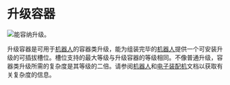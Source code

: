 # 升级容器

![能容纳升级。](oredict:opencomputers:upgradeContainer1)

升级容器是可用于[机器人](../block/robot.md)的容器类升级，能为组装完毕的[机器人](../block/robot.md)提供一个可安装升级的可插拔槽位。槽位支持的最大等级与升级容器的等级相同。不像普通升级，容器类升级所需的复杂度是其等级的二倍。请参阅[机器人](../block/robot.md)和[电子装配机](../block/assembler.md)文档以获取有关复杂度的信息。
